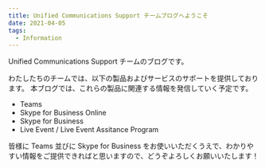 ```yaml
---
title: Unified Communications Support チームブログへようこそ
date: 2021-04-05
tags:
  - Information
---
```

Unified Communications Support チームのブログです。

わたしたちのチームでは、以下の製品およびサービスのサポートを提供しております。
本ブログでは、これらの製品に関連する情報を発信していく予定です。

- Teams
- Skype for Business Online
- Skype for Business
- Live Event / Live Event Assitance Program

皆様に Teams 並びに Skype for Business をお使いいただくうえで、わかりやすい情報をご提供できればと思いますので、どうぞよろしくお願いいたします！

